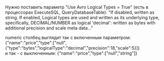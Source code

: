 Нужно поставить параметр "Use Avro Logical Types = True" (есть в процессорах ExecuteSQL, QueryDatabaseTable): "If disabled, written as string. If enabled, Logical types are used and written as its underlying type, specifically, DECIMAL/NUMBER as logical 'decimal': written as bytes with additional precision and scale meta data..."

numeric столбец выглядит так с включенным параметром: {"name":"price","type":["null",{"type":"bytes","logicalType":"decimal","precision":18,"scale":5}]}  
и так - с выключенным: {"name":"price","type":["null","string"]}